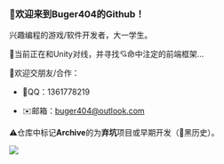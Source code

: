 ### 🌈欢迎来到Buger404的Github！

兴趣编程的游戏/软件开发者，大一学生。

🧐当前正在和Unity对线，并寻找💘命中注定的前端框架...

💃欢迎交朋友/合作：

* 🐧QQ：1361778219

* ✉️邮箱：buger404@outlook.com

⚠️仓库中标记**Archive**的为**弃坑**项目或早期开发（🚫黑历史）。

<img align=left src="https://github-readme-stats.vercel.app/api?username=buger404&show_icons=true&hide_title=true&count_private=true&include_all_commits=true" />
